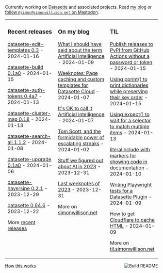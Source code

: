 Currently working on [Datasette](https://datasette.io/) and associated projects. Read [my blog](https://simonwillison.net/) or <a href="https://fedi.simonwillison.net/@simon">follow `@simon@simonwillison.net` on Mastodon</a>.

<table><tr><td valign="top" width="33%">

### Recent releases
<!-- recent_releases starts -->
[datasette-edit-templates 0.3](https://github.com/simonw/datasette-edit-templates/releases/tag/0.3) - 2024-01-16

[datasette-build 0.1a0](https://github.com/datasette/datasette-build/releases/tag/0.1a0) - 2024-01-15

[datasette-auth-tokens 0.4a7](https://github.com/simonw/datasette-auth-tokens/releases/tag/0.4a7) - 2024-01-13

[datasette-cluster-map 0.18](https://github.com/simonw/datasette-cluster-map/releases/tag/0.18) - 2024-01-13

[datasette-search-all 1.1.2](https://github.com/simonw/datasette-search-all/releases/tag/1.1.2) - 2024-01-08

[datasette-upgrade 0.1a0](https://github.com/datasette/datasette-upgrade/releases/tag/0.1a0) - 2024-01-06

[datasette-haversine 0.2.1](https://github.com/simonw/datasette-haversine/releases/tag/0.2.1) - 2023-12-29

[datasette 0.64.6](https://github.com/simonw/datasette/releases/tag/0.64.6) - 2023-12-22
<!-- recent_releases ends -->
More [recent releases](https://github.com/simonw/simonw/blob/main/releases.md)
</td><td valign="top" width="34%">

### On my blog
<!-- blog starts -->
[What I should have said about the term Artificial Intelligence](https://simonwillison.net/2024/Jan/9/what-i-should-have-said-about-ai/) - 2024-01-09

[Weeknotes: Page caching and custom templates for Datasette Cloud](https://simonwillison.net/2024/Jan/7/page-caching-and-custom-templates-for-datasette-cloud/) - 2024-01-07

[It's OK to call it Artificial Intelligence](https://simonwillison.net/2024/Jan/7/call-it-ai/) - 2024-01-07

[Tom Scott, and the formidable power of escalating streaks](https://simonwillison.net/2024/Jan/2/escalating-streaks/) - 2024-01-02

[Stuff we figured out about AI in 2023](https://simonwillison.net/2023/Dec/31/ai-in-2023/) - 2023-12-31

[Last weeknotes of 2023](https://simonwillison.net/2023/Dec/31/weeknotes/) - 2023-12-31
<!-- blog ends -->
More on [simonwillison.net](https://simonwillison.net/)
</td><td valign="top" width="33%">

### TIL
<!-- tils starts -->
[Publish releases to PyPI from GitHub Actions without a password or token](https://til.simonwillison.net/pypi/pypi-releases-from-github) - 2024-01-15

[Using pprint() to print dictionaries while preserving their key order](https://til.simonwillison.net/python/pprint-no-sort-dicts) - 2024-01-15

[Using expect() to wait for a selector to match multiple items](https://til.simonwillison.net/playwright/expect-selector-count) - 2024-01-13

[literalinclude with markers for showing code in documentation](https://til.simonwillison.net/sphinx/literalinclude-with-markers) - 2024-01-10

[Writing Playwright tests for a Datasette Plugin](https://til.simonwillison.net/datasette/playwright-tests-datasette-plugin) - 2024-01-09

[How to get Cloudflare to cache HTML](https://til.simonwillison.net/cloudflare/cloudflare-cache-html) - 2024-01-09
<!-- tils ends -->
More on [til.simonwillison.net](https://til.simonwillison.net/)
</td></tr></table>

<a href="https://github.com/simonw/simonw/actions"><img src="https://github.com/simonw/simonw/workflows/Build%20README/badge.svg" align="right" alt="Build README"></a> <a href="https://simonwillison.net/2020/Jul/10/self-updating-profile-readme/">How this works</a>
